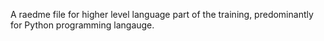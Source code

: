 A raedme file for higher level language part of the training, predominantly for Python programming langauge.
